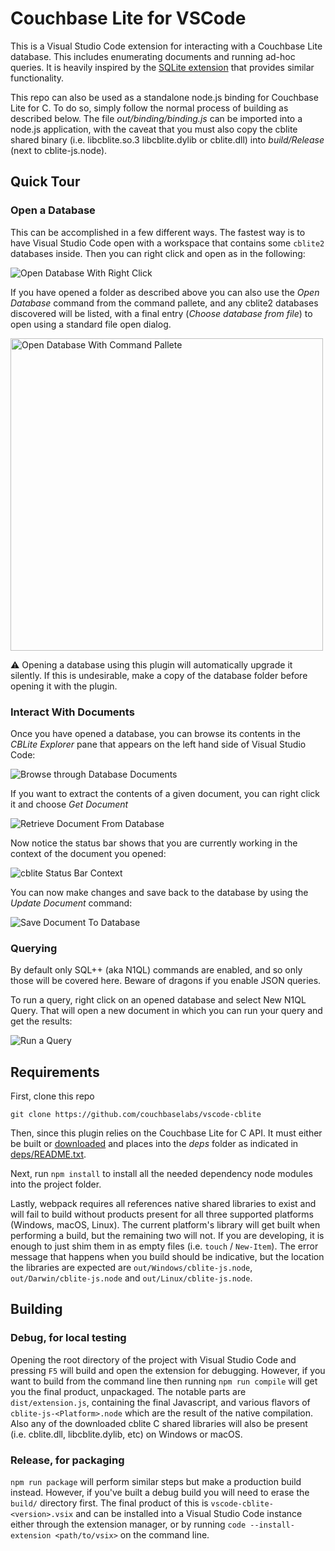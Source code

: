 # Couchbase Lite for VSCode

This is a Visual Studio Code extension for interacting with a Couchbase Lite database.  This includes enumerating documents and running ad-hoc queries.  It is heavily inspired by the [SQLite extension](https://github.com/AlexCovizzi/vscode-sqlite/) that provides similar functionality.

This repo can also be used as a standalone node.js binding for Couchbase Lite for C.  To do so, simply follow the normal process of building as described below.  The file *out/binding/binding.js* can be imported into a node.js application, with the caveat that you must also copy the cblite shared binary (i.e. libcblite.so.3 libcblite.dylib or cblite.dll) into *build/Release* (next to cblite-js.node).

## Quick Tour

### Open a Database

This can be accomplished in a few different ways.  The fastest way is to have Visual Studio Code open with a workspace that contains some `cblite2` databases inside.  Then you can right click and open as in the following:

<img src="resources/readme/open_rightclick.gif" alt="Open Database With Right Click" />

If you have opened a folder as described above you can also use the *Open Database* command from the command pallete, and any cblite2 databases discovered will be listed, with a final entry (*Choose database from file*) to open using a standard file open dialog.

<img src="resources/readme/open_pallete.gif" width=500 alt="Open Database With Command Pallete" />

:warning: Opening a database using this plugin will automatically upgrade it silently.  If this is undesirable, make a copy of the database folder before opening it with the plugin.

### Interact With Documents

Once you have opened a database, you can browse its contents in the *CBLite Explorer* pane that appears on the left hand side of Visual Studio Code:

<img src="resources/readme/browse_documents.gif" alt="Browse through Database Documents" />

If you want to extract the contents of a given document, you can right click it and choose *Get Document*

<img src="resources/readme/get_document.gif" alt="Retrieve Document From Database" />

Now notice the status bar shows that you are currently working in the context of the document you opened:

<img src="resources/readme/cblite_context.png" alt="cblite Status Bar Context" />

You can now make changes and save back to the database by using the *Update Document* command:

<img src="resources/readme/update_document.gif" alt="Save Document To Database" />

### Querying

By default only SQL++ (aka N1QL) commands are enabled, and so only those will be covered here.  Beware of dragons if you enable JSON queries.

To run a query, right click on an opened database and select New N1QL Query.  That will open a new document in which you can run your query and get the results:

<img src="resources/readme/run_query.gif" alt="Run a Query" />

## Requirements

First, clone this repo

```
git clone https://github.com/couchbaselabs/vscode-cblite
```

Then, since this plugin relies on the Couchbase Lite for C API.  It must either be built or [downloaded](https://www.couchbase.com/downloads?family=couchbase-lite) and places into the *deps* folder as indicated in [deps/README.txt](deps/README.txt).

Next, run `npm install` to install all the needed dependency node modules into the project folder.

Lastly, webpack requires all references native shared libraries to exist and will fail to build without products present for all three supported platforms (Windows, macOS, Linux).  The current platform's library will get built when performing a build, but the remaining two will not.  If you are developing, it is enough to just shim them in as empty files (i.e. `touch` / `New-Item`).  The error message that happens when you build should be indicative, but the location the libraries are expected are `out/Windows/cblite-js.node`, `out/Darwin/cblite-js.node` and `out/Linux/cblite-js.node`.

## Building

### Debug, for local testing

Opening the root directory of the project with Visual Studio Code and pressing `F5` will build and open the extension for debugging.  However, if you want to build from the command line then running `npm run compile` will get you the final product, unpackaged.  The notable parts are `dist/extension.js`, containing the final Javascript, and various flavors of `cblite-js-<Platform>.node` which are the result of the native compilation.  Also any of the downloaded cblite C shared libraries will also be present (i.e. cblite.dll, libcblite.dylib, etc) on Windows or macOS.

### Release, for packaging

`npm run package` will perform similar steps but make a production build instead.  However, if you've built a debug build you will need to erase the `build/` directory first.  The final product of this is `vscode-cblite-<version>.vsix` and can be installed into a Visual Studio Code instance either through the extension manager, or by running `code --install-extension <path/to/vsix>` on the command line.